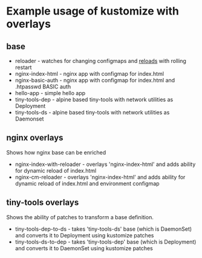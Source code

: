 # Example usage of kustomize with overlays

## base

* reloader - watches for changing configmaps and [reloads](https://github.com/stakater/Reloader) with rolling restart
* nginx-index-html - nginx app with configmap for index.html
* nginx-basic-auth - nginx app with configmap for index.html and .htpasswd BASIC auth
* hello-app - simple hello app 
* tiny-tools-dep - alpine based tiny-tools with network utilities as Deployment
* tiny-tools-ds - alpine based tiny-tools with network utilities as Daemonset

## nginx overlays

Shows how nginx base can be enriched

* nginx-index-with-reloader - overlays 'nginx-index-html' and adds ability for dynamic reload  of index.html
* nginx-cm-reloader - overlays 'nginx-index-html' and adds ability for dynamic reload of index.html and environment configmap 

## tiny-tools overlays

Shows the ability of patches to transform a base definition.

* tiny-tools-dep-to-ds - takes 'tiny-tools-ds' base (which is DaemonSet) and converts it to Deployment using kustomize patches
* tiny-tools-ds-to-dep - takes 'tiny-tools-dep' base (which is Deployment) and converts it to DaemonSet using kustomize patches

